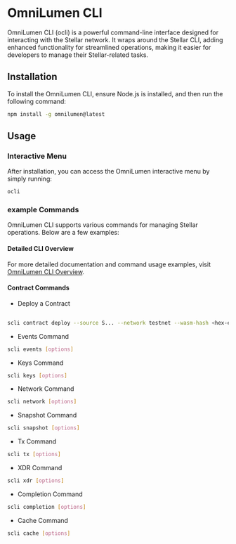 # OmniLumen CLI

OmniLumen CLI (ocli) is a powerful command-line interface designed for interacting with the Stellar network. It wraps around the Stellar CLI, adding enhanced functionality for streamlined operations, making it easier for developers to manage their Stellar-related tasks.
## Installation

To install the OmniLumen CLI, ensure Node.js is installed, and then run the following command:

```sh
npm install -g omnilumen@latest
```
## Usage
### Interactive Menu

After installation, you can access the OmniLumen interactive menu by simply running:

```sh
ocli
```
### example Commands
OmniLumen CLI supports various commands for managing Stellar operations. Below are a few examples:

#### Detailed CLI Overview

For more detailed documentation and command usage examples, visit [OmniLumen CLI Overview](https://www.omnilumen.net/cliOverview).

#### Contract Commands
- Deploy a Contract
```sh
	
scli contract deploy --source S... --network testnet --wasm-hash <hex-encoded-wasm-hash>

```
- Events Command
```sh
scli events [options]

```
- Keys Command
```sh
scli keys [options]

```
- Network Command
```sh
scli network [options]

```
- Snapshot Command
```sh
scli snapshot [options]
```
- Tx Command
```sh
scli tx [options]
```
- XDR Command
```sh
scli xdr [options]
```
- Completion Command
```sh
scli completion [options]
```
- Cache Command
```sh
scli cache [options]
```